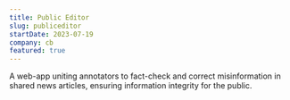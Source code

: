 ```yaml
---
title: Public Editor
slug: publiceditor
startDate: 2023-07-19
company: cb
featured: true
---
```


A web-app uniting annotators to fact-check and correct misinformation in shared news articles,
ensuring information integrity for the public.
